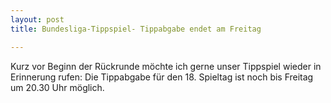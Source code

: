 ```yaml
---
layout: post
title: Bundesliga-Tippspiel- Tippabgabe endet am Freitag

---
```


Kurz vor Beginn der Rückrunde möchte ich gerne unser Tippspiel wieder in Erinnerung rufen: Die Tippabgabe für den 18. Spieltag ist noch bis Freitag um 20.30 Uhr möglich.


